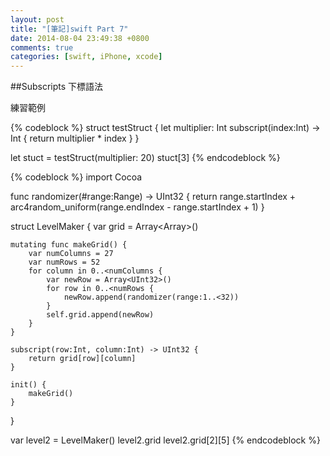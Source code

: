 ```yaml
---
layout: post
title: "[筆記]swift Part 7"
date: 2014-08-04 23:49:38 +0800
comments: true
categories: [swift, iPhone, xcode]
---
```


##Subscripts 下標語法

練習範例

{% codeblock %}
struct testStruct {
    let multiplier: Int
    subscript(index:Int) -> Int {
        return multiplier * index
    }
}

let stuct = testStruct(multiplier: 20)
stuct[3]
{% endcodeblock %}

<!-- more -->

{% codeblock %}
import Cocoa

func randomizer(#range:Range<UInt32>) -> UInt32 {
    return range.startIndex + arc4random_uniform(range.endIndex - range.startIndex + 1)
}

struct LevelMaker {
    var grid = Array<Array<UInt32>>()

    mutating func makeGrid() {
        var numColumns = 27
        var numRows = 52
        for column in 0..<numColumns {
            var newRow = Array<UInt32>()
            for row in 0..<numRows {
                newRow.append(randomizer(range:1..<32))
            }
            self.grid.append(newRow)
        }
    }

    subscript(row:Int, column:Int) -> UInt32 {
        return grid[row][column]
    }

    init() {
        makeGrid()
    }
}

var level2 = LevelMaker()
level2.grid
level2.grid[2][5]
{% endcodeblock %}